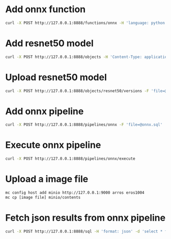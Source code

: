 # Add onnx function

```bash
curl -X POST http://127.0.0.1:8888/functions/onnx -H 'language: python' -H 'packages: numpy,scikit-image,onnxruntime' -F 'file=@onnx.py'
```

# Add resnet50 model

```bash
curl -X POST http://127.0.0.1:8888/objects -H 'Content-Type: application/json' --json '{"name": "resnet50", "category": "model", "filetype": "onnx"}'
```

# Upload resnet50 model

```bash
curl -X POST http://127.0.0.1:8888/objects/resnet50/versions -F 'file=@resnet50.onnx'
```

# Add onnx pipeline

```bash
curl -X POST http://127.0.0.1:8888/pipelines/onnx -F 'file=@onnx.sql'
```

# Execute onnx pipeline

```bash
curl -X POST http://127.0.0.1:8888/pipelines/onnx/execute
```

# Upload a image file

```bash
mc config host add minio http://127.0.0.1:9000 arros eros1004
mc cp [image file] minio/contents
```

# Fetch json results from onnx pipeline

```bash
curl -X POST http://127.0.0.1:8888/sql -H 'format: json' -d 'select * from buffer0'
```
